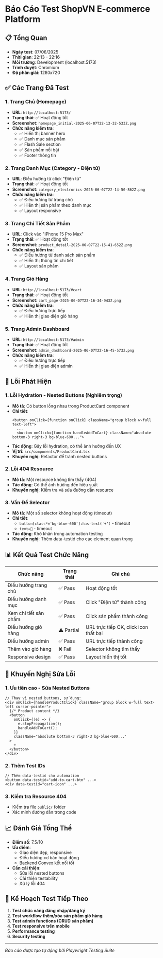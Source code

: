 # Báo Cáo Test ShopVN E-commerce Platform

## 📋 Tổng Quan
- **Ngày test**: 07/06/2025
- **Thời gian**: 22:13 - 22:16
- **Môi trường**: Development (localhost:5173)
- **Trình duyệt**: Chromium
- **Độ phân giải**: 1280x720

## ✅ Các Trang Đã Test

### 1. Trang Chủ (Homepage)
- **URL**: `http://localhost:5173/`
- **Trạng thái**: ✅ Hoạt động tốt
- **Screenshot**: `homepage_initial-2025-06-07T22-13-32-533Z.png`
- **Chức năng kiểm tra**:
  - ✅ Hiển thị banner hero
  - ✅ Danh mục sản phẩm
  - ✅ Flash Sale section
  - ✅ Sản phẩm nổi bật
  - ✅ Footer thông tin

### 2. Trang Danh Mục (Category - Điện tử)
- **URL**: Điều hướng từ click "Điện tử"
- **Trạng thái**: ✅ Hoạt động tốt
- **Screenshot**: `category_electronics-2025-06-07T22-14-50-862Z.png`
- **Chức năng kiểm tra**:
  - ✅ Điều hướng từ trang chủ
  - ✅ Hiển thị sản phẩm theo danh mục
  - ✅ Layout responsive

### 3. Trang Chi Tiết Sản Phẩm
- **URL**: Click vào "iPhone 15 Pro Max"
- **Trạng thái**: ✅ Hoạt động tốt
- **Screenshot**: `product_detail-2025-06-07T22-15-41-652Z.png`
- **Chức năng kiểm tra**:
  - ✅ Điều hướng từ danh sách sản phẩm
  - ✅ Hiển thị thông tin chi tiết
  - ✅ Layout sản phẩm

### 4. Trang Giỏ Hàng
- **URL**: `http://localhost:5173/#cart`
- **Trạng thái**: ✅ Hoạt động tốt
- **Screenshot**: `cart_page-2025-06-07T22-16-34-943Z.png`
- **Chức năng kiểm tra**:
  - ✅ Điều hướng trực tiếp
  - ✅ Hiển thị giao diện giỏ hàng

### 5. Trang Admin Dashboard
- **URL**: `http://localhost:5173/#admin`
- **Trạng thái**: ✅ Hoạt động tốt
- **Screenshot**: `admin_dashboard-2025-06-07T22-16-45-573Z.png`
- **Chức năng kiểm tra**:
  - ✅ Điều hướng trực tiếp
  - ✅ Hiển thị giao diện admin

## 🚨 Lỗi Phát Hiện

### 1. Lỗi Hydration - Nested Buttons (Nghiêm trọng)
- **Mô tả**: Có button lồng nhau trong ProductCard component
- **Chi tiết**: 
  ```
  <button onClick={function onClick} className="group block w-full text-left">
    ...
    <button onClick={function handleAddToCart} className="absolute bottom-3 right-3 bg-blue-600...">
  ```
- **Tác động**: Gây lỗi hydration, có thể ảnh hưởng đến UX
- **Vị trí**: `src/components/ProductCard.tsx`
- **Khuyến nghị**: Refactor để tránh nested buttons

### 2. Lỗi 404 Resource
- **Mô tả**: Một resource không tìm thấy (404)
- **Tác động**: Có thể ảnh hưởng đến hiệu suất
- **Khuyến nghị**: Kiểm tra và sửa đường dẫn resource

### 3. Vấn Đề Selector
- **Mô tả**: Một số selector không hoạt động (timeout)
- **Chi tiết**: 
  - `button[class*='bg-blue-600']:has-text('+')` - timeout
  - `text=🛒` - timeout
- **Tác động**: Khó khăn trong automation testing
- **Khuyến nghị**: Thêm data-testid cho các element quan trọng

## 📊 Kết Quả Test Chức Năng

| Chức năng | Trạng thái | Ghi chú |
|-----------|------------|----------|
| Điều hướng trang chủ | ✅ Pass | Hoạt động tốt |
| Điều hướng danh mục | ✅ Pass | Click "Điện tử" thành công |
| Xem chi tiết sản phẩm | ✅ Pass | Click sản phẩm thành công |
| Điều hướng giỏ hàng | ⚠️ Partial | URL trực tiếp OK, click icon thất bại |
| Điều hướng admin | ✅ Pass | URL trực tiếp thành công |
| Thêm vào giỏ hàng | ❌ Fail | Selector không tìm thấy |
| Responsive design | ✅ Pass | Layout hiển thị tốt |

## 🔧 Khuyến Nghị Sửa Lỗi

### 1. Ưu tiên cao - Sửa Nested Buttons
```tsx
// Thay vì nested buttons, sử dụng:
<div onClick={handleProductClick} className="group block w-full text-left cursor-pointer">
  {/* Product content */}
  <button 
    onClick={(e) => {
      e.stopPropagation();
      handleAddToCart();
    }}
    className="absolute bottom-3 right-3 bg-blue-600..."
  >
    +
  </button>
</div>
```

### 2. Thêm Test IDs
```tsx
// Thêm data-testid cho automation
<button data-testid="add-to-cart-btn" ...>
<div data-testid="cart-icon" ...>
```

### 3. Kiểm tra Resource 404
- Kiểm tra file `public/` folder
- Xác minh đường dẫn trong code

## 📈 Đánh Giá Tổng Thể

- **Điểm số**: 7.5/10
- **Ưu điểm**: 
  - Giao diện đẹp, responsive
  - Điều hướng cơ bản hoạt động
  - Backend Convex kết nối tốt
- **Cần cải thiện**:
  - Sửa lỗi nested buttons
  - Cải thiện testability
  - Xử lý lỗi 404

## 📝 Kế Hoạch Test Tiếp Theo

1. **Test chức năng đăng nhập/đăng ký**
2. **Test workflow thêm/xóa sản phẩm giỏ hàng**
3. **Test admin functions (CRUD sản phẩm)**
4. **Test responsive trên mobile**
5. **Performance testing**
6. **Security testing**

---
*Báo cáo được tạo tự động bởi Playwright Testing Suite*